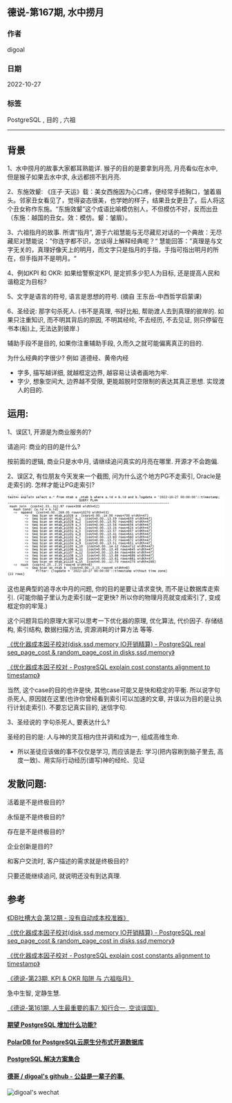 ## 德说-第167期, 水中捞月      
            
### 作者            
digoal            
            
### 日期            
2022-10-27            
            
### 标签            
PostgreSQL , 目的 , 六祖        
            
----            
            
## 背景    
  
1、水中捞月的故事大家都耳熟能详. 猴子的目的是要拿到月亮, 月亮看似在水中, 但是猴子如果去水中求, 永远都捞不到月亮.    
  
2、东施效颦: 《庄子·天运》载：美女西施因为心口疼，便经常手捂胸口，皱着眉头。邻家丑女看见了，觉得姿态很美，也学她的样子，结果丑女更丑了。后人将这个丑女称作东施。“东施效颦”这个成语比喻模仿别人，不但模仿不好，反而出丑（东施：越国的丑女。效：模仿。颦：皱眉）。  
  
3、六祖指月的故事. 所谓“指月”, 源于六祖慧能与无尽藏尼对话的一个典故：无尽藏尼对慧能说：”你连字都不识，怎谈得上解释经典呢？“   慧能回答：”真理是与文字无关的，真理好像天上的明月，而文字只是指月的手指，手指可指出明月的所在，但手指并不是明月。“     
    
4、例如KPI 和 OKR: 如果给警察定KPI, 是定抓多少犯人为目标, 还是提高人民和谐稳定为目标?    
  
5、文字是语言的符号, 语言是思想的符号.  (摘自 王东岳-中西哲学启蒙课)    
  
6、圣经说: 那字句杀死人.  (书不是真理, 书好比船, 帮助渡人去到真理的彼岸的.  如果只注重知识, 而不明其背后的原因, 不明其经纶, 不去经历, 不去见证, 则只停留在书本(船)上, 无法达到彼岸.)     
  
辅助手段不是目的, 如果你注重辅助手段, 久而久之就可能偏离真正的目的.    
  
  
为什么经典的字很少? 例如 道德经、黄帝内经  
- 字多, 描写越详细, 就越框定边界, 越容易让读者画地为牢.   
- 字少, 想象空间大, 边界越不受限, 更能超脱时空限制的表达其真正思想. 实现渡人的目的.   
  
  
## 运用:  
  
1、误区1, 开源是为商业服务的?   
  
请追问: 商业的目的是什么?   
  
按前面的逻辑, 商业只是水中月, 请继续追问真实的月亮在哪里. 开源才不会跑偏.     
  
2、误区2, 有位朋友今天发来一个截图, 问为什么这个地方PG不走索引, Oracle是走索引的. 怎样才能让PG走索引?    
  
![pic](20221027_01_pic_001.png)    
  
这也是典型的追寻水中月的问题, 你的目的是要让请求变快, 而不是让数据库走索引. (可能你脑子里认为走索引就一定更快? 所以你的物理月亮就变成索引了, 变成框定你的牢笼.)  
  
这个问题背后的原理大家可以思考一下优化器的原理, 优化算法, 代价因子. 存储结构, 索引结构, 数据扫描方法, 资源消耗的计算方法 等等.    
  
[《优化器成本因子校对(disk,ssd,memory IO开销精算) - PostgreSQL real seq_page_cost & random_page_cost in disks,ssd,memory》](../201404/20140423_01.md)    
  
[《优化器成本因子校对 - PostgreSQL explain cost constants alignment to timestamp》](../201311/20131126_03.md)    
  
当然, 这个case的目的也许是快, 其他case可能又是快和稳定的平衡. 所以说字句杀死人, 原因就在这里(也许你曾经看到索引可以加速的文章, 并误以为目的是让执行计划走索引). 不要忘记真实目的, 迷信字句.   
  
3、圣经说的 字句杀死人, 要表达什么?   
  
圣经的目的是: 人与神的灵互相内住并调和成为一, 组成高维生命.    
- 所以圣徒应该做的事不仅仅是学习, 而应该是去: 学习(把内容刷到脑子里去, 高度一致)、用实际行动经历(谱写)神的经纶、见证 
  
## 发散问题:   
活着是不是终极目的?   
  
永恒是不是终极目的?   
  
存在是不是终极目的?   
  
企业创新是目的?   
  
和客户交流时, 客户描述的需求就是终极目的?    
  
只要还能继续追问, 就说明还没有到达真理.    
  
## 参考  
[《DB吐槽大会,第12期 - 没有自动成本校准器》](../202108/20210830_03.md)    
  
[《优化器成本因子校对(disk,ssd,memory IO开销精算) - PostgreSQL real seq_page_cost & random_page_cost in disks,ssd,memory》](../201404/20140423_01.md)    
  
[《优化器成本因子校对 - PostgreSQL explain cost constants alignment to timestamp》](../201311/20131126_03.md)    
  
[《德说-第23期, KPI & OKR 陷阱 与 六祖指月》](../202108/20210827_01.md)    
  
急中生智, 定静生慧.    
  
[《德说-第161期, 人生最重要的事7: 知行合一, 空谈误国》](../202210/20221021_01.md)    
  
  
  
#### [期望 PostgreSQL 增加什么功能?](https://github.com/digoal/blog/issues/76 "269ac3d1c492e938c0191101c7238216")
  
  
#### [PolarDB for PostgreSQL云原生分布式开源数据库](https://github.com/ApsaraDB/PolarDB-for-PostgreSQL "57258f76c37864c6e6d23383d05714ea")
  
  
#### [PostgreSQL 解决方案集合](https://yq.aliyun.com/topic/118 "40cff096e9ed7122c512b35d8561d9c8")
  
  
#### [德哥 / digoal's github - 公益是一辈子的事.](https://github.com/digoal/blog/blob/master/README.md "22709685feb7cab07d30f30387f0a9ae")
  
  
![digoal's wechat](../pic/digoal_weixin.jpg "f7ad92eeba24523fd47a6e1a0e691b59")
  
